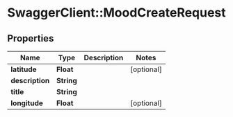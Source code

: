 # SwaggerClient::MoodCreateRequest

## Properties
Name | Type | Description | Notes
------------ | ------------- | ------------- | -------------
**latitude** | **Float** |  | [optional] 
**description** | **String** |  | 
**title** | **String** |  | 
**longitude** | **Float** |  | [optional] 


